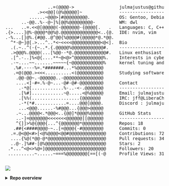 
<!-- MY NEOFETCH-STYLE README -->


<pre>

                ..=(@@@@->                 julmajustus@github   
            .><<@@](@%@@@@@]~              ------------------   
         ......~@@@>]#@@@@@@@@@.           OS: Gentoo, Debian, openSUSE, Arch   
      ..-@@..%--@~]%[@@%@@@@@@@@@-         WM: dwl
...   ..=.<<@[@@@@@(-@@@@@@@-{@@@@[.   .   Languages: C, C++, Python, Bash, AWK   
.{>....]@%-@@@@*@@%@.@@@@@@@@@@@@@@<..{@.  IDE: nvim, vim   
.-%...[]@%.{#@@..@^@@{%@@@@#{@@@@@*@.*@@.   
  ^*-@~]@[.>...^..*<~<<<<@@@@@@@@@@@<@<].  Bio   
  .(.~..^(-{~..*.{.@@@@@%@@@@@@@@@@@@#.    ------------------   
  .>@@@%.@@@@(...[%@@--*@.@@@@@@@@@@@@#.   Linux enthusiast since early 2000s.   
  .[^.-..]%<@{....**~@<@>^@@@@@@@@@@@%.    Interests in cybersecurity, low-level programming languages,   
  .-~....~~.......~~~~~{~@@@@@@@@@@@@%     kernel tuning and hardware overclocking.   
   .%#.----%=.*#######...*%@@@@@@@@@@   
   .=@(@@@.><<<..........<(@@@@@@@@@@      Studying software engineering at 42 school Hive Helsinki.   
    .@@-@@~.-@@@@@@..-@@@@@@@@@@@@@@@   
    ....<]-#=.%-@~...-@#-@#-@@@@@@@@@      Contact   
     .-*@[............%-..-<-.@@@@@@@      ------------------   
     .[%#]............~@.....<@%@@@@@      Email: julmajustus@tutanota.com   
     .[%%(..................{@@@@@@@       IRC: jff@LiberaChat   
     .-*(*#............=....@@@]@@@@.      Discord : julmajustus   
     ...<@@@......-%#@@@...{@@@>@@@@@   
    .~...@@@@<.*@@@<..{@@]*@@@@%@@@@@      GitHub Stats   
    ..-]=@@@@@@@<<<<<<<@@@@@@][@@@@@@      ------------------   
    ^{]]>%@{@@@{...^{@@@@@@@*@@@@@@@@      Repos: <!-- REPOS_PLACEHOLDER -->18<!-- REPOS_PLACEHOLDER -->   
   .##{<####@@@@-~..[=@@@@{-#@@@@@@@@      Commits: <!-- COMMITS_PLACEHOLDER -->0<!-- COMMITS_PLACEHOLDER -->   
  .=.@<@@<#>[<@%@@@@<@@#@@@@@@@@@@@@@@     Contributions: <!-- CONTRIBUTIONS_PLACEHOLDER -->722<!-- CONTRIBUTIONS_PLACEHOLDER -->   
  ....{%@(*@@-@*@@@@@@@@@@@@@@@@@@@@@@     Pull requests: <!-- PR_PLACEHOLDER -->34<!-- PR_PLACEHOLDER -->   
  ..@-.]%##-[@%@@@@@@@@@@@@@@@@@@@@@@@     Stars: <!-- STARS_PLACEHOLDER -->2<!-- STARS_PLACEHOLDER -->   
 .*...^<@<>%@=]@@@@@@@@@@@@@@@@@@@@@@@     Followers: <!-- FOLLOWERS_PLACEHOLDER -->20<!-- FOLLOWERS_PLACEHOLDER -->   
 ..........~......~===%@@@@@@@@[==[(-@     Profile Views: <!-- PV_PLACEHOLDER -->31<!-- PV_PLACEHOLDER -->   

</pre>

![](https://komarev.com/ghpvc/?username=julmajustus&style=pixel)
<details>
<summary><strong>Repo overview</strong></summary>

```txt
    TobeUpdated
```

</details>
